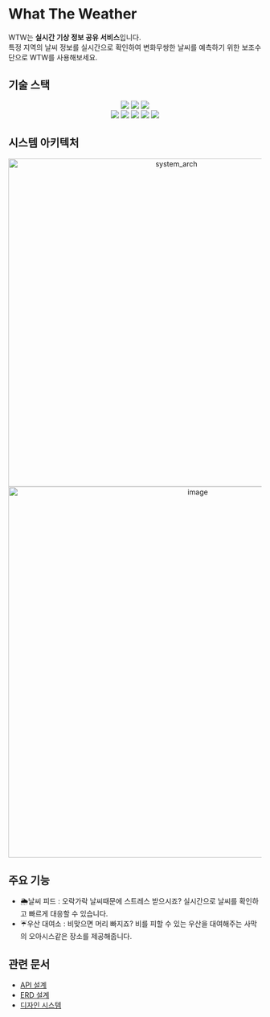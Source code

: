 # What The Weather

WTW는 **실시간 기상 정보 공유 서비스**입니다.  
특정 지역의 날씨 정보를 실시간으로 확인하여 변화무쌍한 날씨를 예측하기 위한 보조수단으로 WTW를 사용해보세요.

## 기술 스택

<div align=center>
  <div align=center>
    <img src="https://img.shields.io/badge/Android Studio-3DDC84?style=for-the-badge&logo=Android Studio&logoColor=white"/>
    <img src="https://img.shields.io/badge/Spring Boot-6DB33F?style=for-the-badge&logo=Spring Boot&logoColor=white"/>
    <img src="https://img.shields.io/badge/FastAPI-009688?style=for-the-badge&logo=FastAPI&logoColor=white"/>
  </div>

  <div  align=center>
    <img src="https://img.shields.io/badge/Amazon EC2-FF9900?style=for-the-badge&logo=Amazon EC2&logoColor=white"/>
    <img src="https://img.shields.io/badge/Amazon S3-569A31?style=for-the-badge&logo=Amazon S3&logoColor=white"/>
    <img src="https://img.shields.io/badge/MySQL-4479A1?style=for-the-badge&logo=MySQL&logoColor=white"/>
    <img src="https://img.shields.io/badge/Docker-2496ED?style=for-the-badge&logo=Docker&logoColor=white"/>
    <img src="https://img.shields.io/badge/GitHub Actions-2088FF?style=for-the-badge&logo=GitHub Actions&logoColor=white"/>
  </div>
</div>

## 시스템 아키텍처
<div align=center>
  <img width="653" alt="system_arch" src="https://github.com/user-attachments/assets/18859771-5cde-433a-b3f2-9e708d4b071b">
  <img width="738" alt="image" src="https://github.com/user-attachments/assets/b1679ba8-a3b8-4eb2-9585-deaa1dcf94d5">
</div>



## 주요 기능
- 🌦날씨 피드 : 오락가락 날씨때문에 스트레스 받으시죠? 실시간으로 날씨를 확인하고 빠르게 대응할 수 있습니다.
- ☔️우산 대여소 : 비맞으면 머리 빠지죠? 비를 피할 수 있는 우산을 대여해주는 사막의 오아시스같은 장소를 제공해줍니다. 

## 관련 문서
- [API 설계](http://43.202.46.159:8000/docs#/Classification/create_asset_wtw_ai_image_classification_post)
- [ERD 설계](https://www.erdcloud.com/d/HHSE43swnMzWu7sXy)
- [디자인 시스템](https://jeongyuneo.notion.site/UI-UX-e2fe209238c44bb58ebb091ccc840110?pvs=4)
